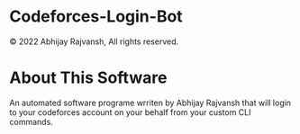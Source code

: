 # Codeforces-Login-Bot

© 2022 Abhijay Rajvansh, All rights reserved.

# About This Software

An automated software programe wrriten by Abhijay Rajvansh that will login to your codeforces account on your behalf from your custom CLI commands.

